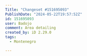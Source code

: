 ```yaml
---
Title: "Changeset #151695093"
PublishDate: "2024-05-22T19:57:52Z"
id: 151695093
user: Badojo
comment: Area detailing
created_by: iD 2.29.0
tags:
  - Montenegro

---
```


